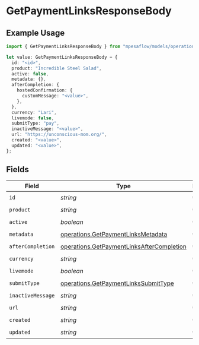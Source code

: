 # GetPaymentLinksResponseBody

## Example Usage

```typescript
import { GetPaymentLinksResponseBody } from "mpesaflow/models/operations";

let value: GetPaymentLinksResponseBody = {
  id: "<id>",
  product: "Incredible Steel Salad",
  active: false,
  metadata: {},
  afterCompletion: {
    hostedConfirmation: {
      customMessage: "<value>",
    },
  },
  currency: "Lari",
  livemode: false,
  submitType: "pay",
  inactiveMessage: "<value>",
  url: "https://unconscious-mom.org/",
  created: "<value>",
  updated: "<value>",
};
```

## Fields

| Field                                                                                                  | Type                                                                                                   | Required                                                                                               | Description                                                                                            |
| ------------------------------------------------------------------------------------------------------ | ------------------------------------------------------------------------------------------------------ | ------------------------------------------------------------------------------------------------------ | ------------------------------------------------------------------------------------------------------ |
| `id`                                                                                                   | *string*                                                                                               | :heavy_check_mark:                                                                                     | N/A                                                                                                    |
| `product`                                                                                              | *string*                                                                                               | :heavy_check_mark:                                                                                     | N/A                                                                                                    |
| `active`                                                                                               | *boolean*                                                                                              | :heavy_check_mark:                                                                                     | N/A                                                                                                    |
| `metadata`                                                                                             | [operations.GetPaymentLinksMetadata](../../models/operations/getpaymentlinksmetadata.md)               | :heavy_check_mark:                                                                                     | N/A                                                                                                    |
| `afterCompletion`                                                                                      | [operations.GetPaymentLinksAfterCompletion](../../models/operations/getpaymentlinksaftercompletion.md) | :heavy_check_mark:                                                                                     | N/A                                                                                                    |
| `currency`                                                                                             | *string*                                                                                               | :heavy_check_mark:                                                                                     | N/A                                                                                                    |
| `livemode`                                                                                             | *boolean*                                                                                              | :heavy_check_mark:                                                                                     | N/A                                                                                                    |
| `submitType`                                                                                           | [operations.GetPaymentLinksSubmitType](../../models/operations/getpaymentlinkssubmittype.md)           | :heavy_check_mark:                                                                                     | N/A                                                                                                    |
| `inactiveMessage`                                                                                      | *string*                                                                                               | :heavy_check_mark:                                                                                     | N/A                                                                                                    |
| `url`                                                                                                  | *string*                                                                                               | :heavy_check_mark:                                                                                     | N/A                                                                                                    |
| `created`                                                                                              | *string*                                                                                               | :heavy_check_mark:                                                                                     | N/A                                                                                                    |
| `updated`                                                                                              | *string*                                                                                               | :heavy_check_mark:                                                                                     | N/A                                                                                                    |